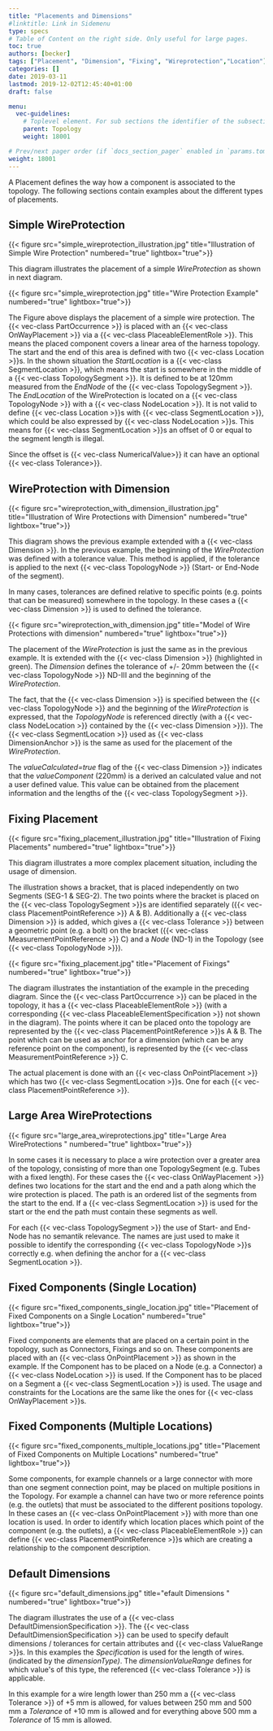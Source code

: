 ```yaml
---
title: "Placements and Dimensions"
#linktitle: Link in Sidemenu
type: specs
# Table of Content on the right side. Only useful for large pages.
toc: true
authors: [becker]
tags: ["Placement", "Dimension", "Fixing", "Wireprotection","Location"]
categories: []
date: 2019-03-11
lastmod: 2019-12-02T12:45:40+01:00
draft: false

menu:
  vec-guidelines:
    # Toplevel element. For sub sections the identifier of the subsection
    parent: Topology
    weight: 18001

# Prev/next pager order (if `docs_section_pager` enabled in `params.toml`)
weight: 18001
---
```

A Placement defines the way how a component is associated to the topology. The following sections contain examples about the different types of placements.

## Simple WireProtection 
{{< figure src="simple_wireprotection_illustration.jpg" title="Illustration of Simple Wire Protection" numbered="true" lightbox="true">}}

This diagram illustrates the placement of a simple *WireProtection* as shown in next diagram.

{{< figure src="simple_wireprotection.jpg" title="Wire Protection Example" numbered="true" lightbox="true">}}

The Figure above displays the placement of a simple wire protection. The {{< vec-class PartOccurrence >}} is placed with an {{< vec-class OnWayPlacement >}} via a {{< vec-class PlaceableElementRole >}}. This means the placed component covers a linear area of the harness topology. The start and the end of this area is defined with two {{< vec-class Location >}}s. In the shown situation the *StartLocation* is a {{< vec-class SegmentLocation >}}, which means the start is somewhere in the middle of a {{< vec-class TopologySegment >}}. It is defined to be at 120mm measured from the *EndNode* of the {{< vec-class TopologySegment >}}. The *EndLocation* of the WireProtection is located on a {{< vec-class TopologyNode >}} with a {{< vec-class NodeLocation >}}. It is not valid to define {{< vec-class Location >}}s with {{< vec-class SegmentLocation >}}, which could be also expressed by {{< vec-class NodeLocation >}}s. This means for {{< vec-class SegmentLocation >}}s an offset of 0 or equal to the segment length is illegal.

Since the offset is {{< vec-class NumericalValue>}} it can have an optional {{< vec-class Tolerance>}}.

## WireProtection with Dimension 
{{< figure src="wireprotection_with_dimension_illustration.jpg" title="Illustration of Wire Protections with Dimension" numbered="true" lightbox="true">}}

This diagram shows the previous example extended with a {{< vec-class Dimension >}}. In the previous example, the beginning of the *WireProtection* was defined with a tolerance value. This method is applied, if the tolerance is applied to the next {{< vec-class TopologyNode >}} (Start- or End-Node of the segment).

In many cases, tolerances are defined relative to specific points (e.g. points that can be measured) somewhere in the topology. In these cases a {{< vec-class Dimension >}} is used to defined the tolerance.

{{< figure src="wireprotection_with_dimension.jpg" title="Model of Wire Protections with dimension" numbered="true" lightbox="true">}}

The placement of the *WireProtection* is just the same as in the previous example. It is extended with the {{< vec-class Dimension >}} (highlighted in green). The *Dimension* defines the tolerance of +/- 20mm between the {{< vec-class TopologyNode >}} ND-III and the beginning of the *WireProtection*.

The fact, that the {{< vec-class Dimension >}} is specified between the {{< vec-class TopologyNode >}} and the beginning of the *WireProtection* is expressed, that the *TopologyNode* is referenced directly (with a {{< vec-class NodeLocation >}} contained by the {{< vec-class Dimension >}}). The {{< vec-class SegmentLocation >}} used as {{< vec-class DimensionAnchor >}} is the same as used for the placement of the *WireProtection*.

The *valueCalculated=true* flag of the {{< vec-class Dimension >}} indicates that the *valueComponent* (220mm) is a derived an calculated value and not a user defined value. This value can be obtained from the placement information and the lengths of the {{< vec-class TopologySegment >}}.

## Fixing Placement 
{{< figure src="fixing_placement_illustration.jpg" title="Illustration of Fixing Placements" numbered="true" lightbox="true">}}

This diagram illustrates a more complex placement situation, including the usage of dimension.

The illustration shows a bracket, that is placed independently on two Segments (SEG-1 & SEG-2). The two points where the bracket is placed on the {{< vec-class TopologySegment >}}s are identified separately ({{< vec-class PlacementPointReference >}} A & B). Additionally a {{< vec-class Dimension >}} is added, which gives a {{< vec-class Tolerance >}} between a geometric point (e.g. a bolt) on the bracket ({{< vec-class MeasurementPointReference >}} C) and a *Node* (ND-1) in the Topology (see {{< vec-class TopologyNode >}}).

{{< figure src="fixing_placement.jpg" title="Placement of Fixings" numbered="true" lightbox="true">}}

The diagram illustrates the instantiation of the example in the preceding diagram. Since the {{< vec-class PartOccurrence >}} can be placed in the topology, it has a {{< vec-class PlaceableElementRole >}} (with a corresponding {{< vec-class PlaceableElementSpecification >}} not shown in the diagram). The points where it can be placed onto the topology are represented by the {{< vec-class PlacementPointReference >}}s A & B. The point which can be used as anchor for a dimension (which can be any reference point on the component), is represented by the {{< vec-class MeasurementPointReference >}} C.

The actual placement is done with an {{< vec-class OnPointPlacement >}} which has two {{< vec-class SegmentLocation >}}s. One for each {{< vec-class PlacementPointReference >}}.

## Large Area WireProtections 
{{< figure src="large_area_wireprotections.jpg" title="Large Area WireProtections " numbered="true" lightbox="true">}}

In some cases it is necessary to place a wire protection over a greater area of the topology, consisting of more than one TopologySegment (e.g. Tubes with a fixed length). For these cases the {{< vec-class OnWayPlacement >}} defines two locations for the start and the end and a path along which the wire protection is placed. The path is an ordered list of the segments from the start to the end. If a {{< vec-class SegmentLocation >}} is used for the start or the end the path must contain these segments as well.

For each {{< vec-class TopologySegment >}} the use of Start- and End-Node has no semantik relevance. The names are just used to make it possible to identify the corresponding {{< vec-class TopologyNode >}}s correctly e.g. when defining the anchor for a {{< vec-class SegmentLocation >}}.

## Fixed Components (Single Location) 
{{< figure src="fixed_components_single_location.jpg" title="Placement of Fixed Components on a Single Location" numbered="true" lightbox="true">}}

Fixed components are elements that are placed on a certain point in the topology, such as Connectors, Fixings and so on. These components are placed with an {{< vec-class OnPointPlacement >}} as shown in the example. If the Component has to be placed on a Node (e.g. a Connector) a {{< vec-class NodeLocation >}} is used. If the Component has to be placed on a Segment a {{< vec-class SegmentLocation >}} is used. The usage and constraints for the Locations are the same like the ones for {{< vec-class OnWayPlacement >}}s.

## Fixed Components (Multiple Locations) 
{{< figure src="fixed_components_multiple_locations.jpg" title="Placement of Fixed Components on Multiple Locations" numbered="true" lightbox="true">}}

Some components, for example channels or a large connector with more than one segment connection point, may be placed on multiple positions in the Topology. For example a channel can have two or more reference points (e.g. the outlets) that must be associated to the different positions topology. In these cases an {{< vec-class OnPointPlacement >}} with more than one location is used. In order to identify which location places which point of the component (e.g. the outlets), a {{< vec-class PlaceableElementRole >}} can define {{< vec-class PlacementPointReference >}}s which are creating a relationship to the component description.

## Default Dimensions 
{{< figure src="default_dimensions.jpg" title="efault Dimensions " numbered="true" lightbox="true">}}

The diagram illustrates the use of a {{< vec-class DefaultDimensionSpecification >}}. The {{< vec-class DefaultDimensionSpecification >}} can be used to specify default dimensions / tolerances for certain attributes and {{< vec-class ValueRange >}}s. In this examples the *Specification* is used for the length of wires. (indicated by the *dimensionType)*. The *dimensionValueRange* defines for which value's of this type, the referenced {{< vec-class Tolerance >}} is applicable.

In this example for a wire length lower than 250 mm a {{< vec-class Tolerance >}} of +5 mm is allowed, for values between 250 mm and 500 mm a *Tolerance* of +10 mm is allowed and for everything above 500 mm a *Tolerance* of 15 mm is allowed. 
